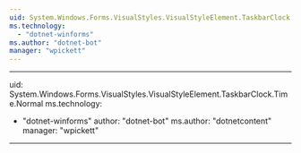 ```yaml
---
uid: System.Windows.Forms.VisualStyles.VisualStyleElement.TaskbarClock.Time
ms.technology: 
  - "dotnet-winforms"
ms.author: "dotnet-bot"
manager: "wpickett"
---
```


---
uid: System.Windows.Forms.VisualStyles.VisualStyleElement.TaskbarClock.Time.Normal
ms.technology: 
  - "dotnet-winforms"
author: "dotnet-bot"
ms.author: "dotnetcontent"
manager: "wpickett"
---
